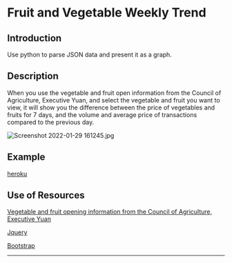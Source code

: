 # Fruit and Vegetable Weekly Trend



## Introduction

Use python to parse JSON data and present it as a graph.



## Description

When you use the vegetable and fruit open information from the Council of Agriculture, Executive Yuan, and select the vegetable and fruit you want to view, it will show you the difference between the price of vegetables and fruits for 7 days, and the volume and average price of transactions compared to the previous day.

<img src="file:///C:/Users/55614/OneDrive/桌面/img1.jpg" title="" alt="Screenshot 2022-01-29 161245.jpg" data-align="center">



## Example

 [heroku](https://pythonhomework-1080606.herokuapp.com/#)



## Use of Resources

[Vegetable and fruit opening information from the Council of Agriculture, Executive Yuan](https://data.coa.gov.tw/Query/AdvSearch.aspx?id=037)

[Jquery](https://jquery.com/)

[Bootstrap](https://getbootstrap.com/)

---
